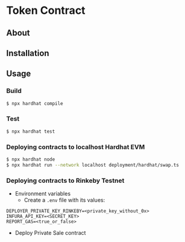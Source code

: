 # Token Contract

## About

## Installation

## Usage

### Build
```bash
$ npx hardhat compile
```

### Test
```bash
$ npx hardhat test
```

### Deploying contracts to localhost Hardhat EVM
```bash
$ npx hardhat node
$ npx hardhat run --network localhost deployment/hardhat/swap.ts
```

### Deploying contracts to Rinkeby Testnet
* Environment variables
	- Create a `.env` file with its values:
```
DEPLOYER_PRIVATE_KEY_RINKEBY=<private_key_without_0x>
INFURA_API_KEY=<SECRET_KEY>
REPORT_GAS=<true_or_false>
```
* Deploy Private Sale contract

